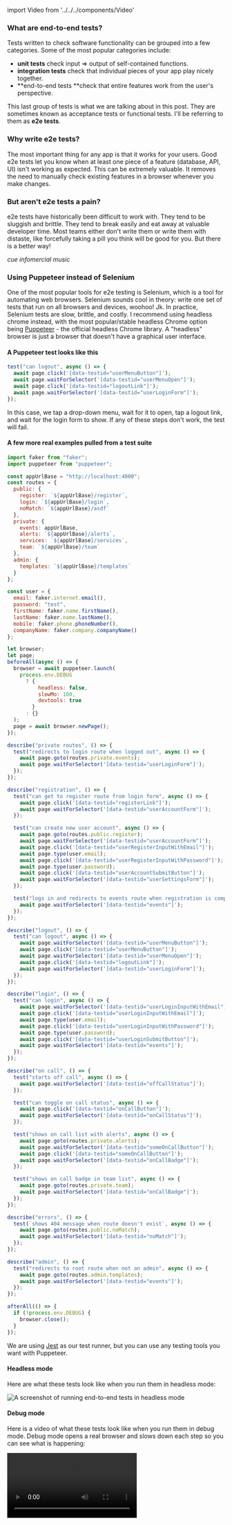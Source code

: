 import Video from '../../../components/Video'

### What are end-to-end tests?

Tests written to check software functionality can be grouped into a few categories. Some of the most popular categories include:

- **unit tests** check input => output of self-contained functions.
- **integration tests** check that individual pieces of your app play nicely together.
- **end-to-end tests **check that entire features work from the user's perspective.

This last group of tests is what we are talking about in this post. They are sometimes known as acceptance tests or functional tests. I'll be referring to them as **e2e tests**.

### Why write e2e tests?

The most important thing for any app is that it works for your users. Good e2e tests let you know when at least one piece of a feature (database, API, UI) isn't working as expected. This can be extremely valuable. It removes the need to manually check existing features in a browser whenever you make changes.

### But aren't e2e tests a pain?

e2e tests have historically been difficult to work with. They tend to be sluggish and brittle. They tend to break easily and eat away at valuable developer time. Most teams either don't write them or write them with distaste, like forcefully taking a pill you think will be good for you. But there is a better way!

_cue infomercial music_

### Using Puppeteer instead of Selenium

One of the most popular tools for e2e testing is Selenium, which is a tool for automating web browsers. Selenium sounds cool in theory: write one set of tests that run on all browsers and devices, woohoo! Jk. In practice, Selenium tests are slow, brittle, and costly. I recommend using headless chrome instead, with the most popular/stable headless Chrome option being [Puppeteer](https://github.com/GoogleChrome/puppeteer) - the official headless Chrome library. A "headless" browser is just a browser that doesn't have a graphical user interface.

#### A Puppeteer test looks like this

```javascript
test("can logout", async () => {
  await page.click('[data-testid="userMenuButton"]');
  await page.waitForSelector('[data-testid="userMenuOpen"]');
  await page.click('[data-testid="logoutLink"]');
  await page.waitForSelector('[data-testid="userLoginForm"]');
});
```

In this case, we tap a drop-down menu, wait for it to open, tap a logout link, and wait for the login form to show. If any of these steps don't work, the test will fail.

#### A few more real examples pulled from a test suite

```javascript
import faker from "faker";
import puppeteer from "puppeteer";

const appUrlBase = "http://localhost:4000";
const routes = {
  public: {
    register: `${appUrlBase}/register`,
    login: `${appUrlBase}/login`,
    noMatch: `${appUrlBase}/asdf`
  },
  private: {
    events: appUrlBase,
    alerts: `${appUrlBase}/alerts`,
    services: `${appUrlBase}/services`,
    team: `${appUrlBase}/team`
  },
  admin: {
    templates: `${appUrlBase}/templates`
  }
};

const user = {
  email: faker.internet.email(),
  password: "test",
  firstName: faker.name.firstName(),
  lastName: faker.name.lastName(),
  mobile: faker.phone.phoneNumber(),
  companyName: faker.company.companyName()
};

let browser;
let page;
beforeAll(async () => {
  browser = await puppeteer.launch(
    process.env.DEBUG
      ? {
          headless: false,
          slowMo: 100,
          devtools: true
        }
      : {}
  );
  page = await browser.newPage();
});

describe("private routes", () => {
  test("redirects to login route when logged out", async () => {
    await page.goto(routes.private.events);
    await page.waitForSelector('[data-testid="userLoginForm"]');
  });
});

describe("registration", () => {
  test("can get to register route from login form", async () => {
    await page.click('[data-testid="registerLink"]');
    await page.waitForSelector('[data-testid="userAccountForm"]');
  });

  test("can create new user account", async () => {
    await page.goto(routes.public.register);
    await page.waitForSelector('[data-testid="userAccountForm"]');
    await page.click('[data-testid="userRegisterInputWithEmail"]');
    await page.type(user.email);
    await page.click('[data-testid="userRegisterInputWithPassword"]');
    await page.type(user.password);
    await page.click('[data-testid="userAccountSubmitButton"]');
    await page.waitForSelector('[data-testid="userSettingsForm"]');
  });

  test("logs in and redirects to events route when registration is complete", async () => {
    await page.waitForSelector('[data-testid="events"]');
  });
});

describe("logout", () => {
  test("can logout", async () => {
    await page.waitForSelector('[data-testid="userMenuButton"]');
    await page.click('[data-testid="userMenuButton"]');
    await page.waitForSelector('[data-testid="userMenuOpen"]');
    await page.click('[data-testid="logoutLink"]');
    await page.waitForSelector('[data-testid="userLoginForm"]');
  });
});

describe("login", () => {
  test("can login", async () => {
    await page.waitForSelector('[data-testid="userLoginInputWithEmail"]');
    await page.click('[data-testid="userLoginInputWithEmail"]');
    await page.type(user.email);
    await page.click('[data-testid="userLoginInputWithPassword"]');
    await page.type(user.password);
    await page.click('[data-testid="userLoginSubmitButton"]');
    await page.waitForSelector('[data-testid="events"]');
  });
});

describe("on call", () => {
  test("starts off call", async () => {
    await page.waitForSelector('[data-testid="offCallStatus"]');
  });

  test("can toggle on call status", async () => {
    await page.click('[data-testid="onCallButton"]');
    await page.waitForSelector('[data-testid="onCallStatus"]');
  });

  test("shows on call list with alerts", async () => {
    await page.goto(routes.private.alerts);
    await page.waitForSelector('[data-testid="someOnCallButton"]');
    await page.click('[data-testid="someOnCallButton"]');
    await page.waitForSelector('[data-testid="onCallBadge"]');
  });

  test("shows on call badge in team list", async () => {
    await page.goto(routes.private.team);
    await page.waitForSelector('[data-testid="onCallBadge"]');
  });
});

describe("errors", () => {
  test(`shows 404 message when route doesn't exist`, async () => {
    await page.goto(routes.public.noMatch);
    await page.waitForSelector('[data-testid="noMatch"]');
  });
});

describe("admin", () => {
  test("redirects to root route when not an admin", async () => {
    await page.goto(routes.admin.templates);
    await page.waitForSelector('[data-testid="events"]');
  });
});

afterAll(() => {
  if (!process.env.DEBUG) {
    browser.close();
  }
});
```

We are using [Jest](https://facebook.github.io/jest/) as our test runner, but you can use any testing tools you want with Puppeteer.

#### Headless mode

Here are what these tests look like when you run them in headless mode:

![A screenshot of running end-to-end tests in headless mode](/static/puppeteer-headless-tests.png)

#### Debug mode

Here is a video of what these tests look like when you run them in debug mode. Debug mode opens a real browser and slows down each step so you can see what is happening:

<Video src="/static/puppeteer-debug-tests.mp4" />

#### Some of the things I really like about Puppeteer

- It's **official** from the Chrome team. This means it has a solid future. This also means it supports all modern JavaScript syntax available in Chrome (like async/await).
- Puppeteer is** headless** so it can run without a visual browser; this makes running tests faster. Additionally, tests can run in Continuous Integration without extra setup or costs.
- It has a **simple API** to do common things like typing in inputs, clicking etc.
- Puppeteer **can be used for any browser automation, **not just testing.
- It **doesn't need to know anything about your stack.** We are using Elixir and React, but we could just as well be using any other tools.

Note that Puppeteer only runs tests in Chrome. For many apps, this is enough because we only support modern browsers which have minimal inconsistencies. If your app has a lot of device or browser specific code, you may still want Selenium. For everyone else, Puppeteer makes a lot of sense.

### Tips for writing e2e tests

#### Tip 1: Test features, not implementation

The purpose of e2e tests is to fail when you break some expected user-facing functionality. When you have a failing test it means you either broke something that should be fixed, or the feature has changed (so the test needs to be updated). If you find yourself dealing with failing tests outside these two situations it means you have brittle tests. Brittle tests check the implementation of a feature, which ties you to the implementation. Instead, I highly recommend only testing the end result of the feature (what the user expects - **the behavior**).

A bad example:

```javascript
test('can logout', async () => {
  await page.click('#menu div > a')
  sleep 500
})
```

This is a brittle test because it relies on implementation details (arbitrary nested elements and wait times).

A good example:

```javascript
test("can logout", async () => {
  await page.click('[data-testid="userMenuButton"]');
  await page.waitForSelector('[data-testid="userMenuOpen"]');
  await page.click('[data-testid="logoutLink"]');
  await page.waitForSelector('[data-testid="userLoginForm"]');
});
```

This test is less brittle because it uses test IDs and waits for events before proceeding.

We use test IDs like this to provide interaction as a user would with key elements. We use these as a contract between implementation and user interaction. The benefit of test IDs is that we could change the underlying implementation without breaking the test. For example, we could move the `logoutLink` test ID to a `button` tag instead of an `a` tag. Or we could switch our view rendering from Angular to React. The test would still pass because the log out feature still works.

#### Tip 2: Stick to the happy path features

Even with Puppeteer, e2e tests are still slower and more brittle than unit tests. We try to use unit tests where we can, especially edge cases. Then we add e2e tests only for the "happy path" of a user. This lets us know when something breaks for the majority use case.

#### Tip 3: Use async/await for asynchronous things

Using async/await is a great way to deal with chains of async events, which is most of what e2e testing is. async/await is cleaner than callback chains. And please, whatever you do, don't use arbitrary wait times. These tests will fail from race conditions with different network and computer speeds.

#### Tip 4: Use a fake data generator like faker

Using a fake data generator like [faker](https://www.npmjs.com/package/faker) ensures that your app is flexible. It guarantees your app has the same output each time it is run with the same input. This is in contrast to using a single test account for each test run that has a bunch of state sitting around, making your tests inconsistent. For example, you can use faker like this to create a random user for each test run:

```javascript
import faker from "faker";

const user = {
  email: faker.internet.email(),
  password: "test",
  firstName: faker.name.firstName(),
  lastName: faker.name.lastName(),
  mobile: faker.phone.phoneNumber(),
  companyName: faker.company.companyName()
};
```

### Summary

e2e testing has traditionally been difficult. Using headless Chrome has made e2e testing more reliable and simple. I recommend you try it out on your projects!
